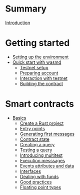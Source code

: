 # Summary

[Introduction](README.md)

# Getting started

- [Setting up the environment](setting-up-env.md)
- [Quick start with wasmd](wasmd-quick-start.md)
    - [Testnet setup](wasmd-quick-start/testnet.md)
    - [Preparing account](wasmd-quick-start/preparing-account.md)
    - [Interaction with testnet](wasmd-quick-start/testnet-interaction.md)
    - [Building the contract](basics/building-contract.md)

# Smart contracts

- [Basics](basics.md)
    - [Create a Rust project](basics/create-project.md)
    - [Entry points](basics/entry-points.md)
    - [Generating first messages](basics/first-messages.md)
    - [Contract state](basics/state.md)
    - [Creating a query](basics/query.md)
    - [Testing a query](basics/query-testing.md)
    - [Introducing multitest](basics/multitest-intro.md)
    - [Execution messsages](basics/execute.md)
    - [Events attributes and data](basics/events.md)
    - [Interfaces]()
    - [Dealing with funds]()
    - [Good practices]()
    - [Floating point types]()

